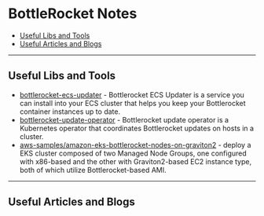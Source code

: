 # BottleRocket Notes

- [Useful Libs and Tools](#useful-libs-and-tools)
- [Useful Articles and Blogs](#useful-articles-and-blogs)

---
## Useful Libs and Tools

- [bottlerocket-ecs-updater](https://github.com/bottlerocket-os/bottlerocket-ecs-updater) - Bottlerocket ECS Updater is a service you can install into your ECS cluster that helps you keep your Bottlerocket container instances up to date.
- [bottlerocket-update-operator](https://github.com/bottlerocket-os/bottlerocket-update-operator) - Bottlerocket update operator is a Kubernetes operator that coordinates Bottlerocket updates on hosts in a cluster.
- [aws-samples/amazon-eks-bottlerocket-nodes-on-graviton2](https://github.com/aws-samples/amazon-eks-bottlerocket-nodes-on-graviton2) - deploy a EKS cluster composed of two Managed Node Groups, one configured with x86-based and the other with Graviton2-based EC2 instance type, both of which utilize Bottlerocket-based AMI.

---
## Useful Articles and Blogs

